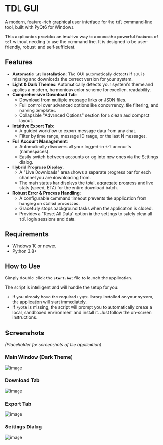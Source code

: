# TDL GUI

A modern, feature-rich graphical user interface for the `tdl` command-line tool, built with PyQt6 for Windows.

This application provides an intuitive way to access the powerful features of `tdl` without needing to use the command line. It is designed to be user-friendly, robust, and self-sufficient.

## Features

- **Automatic `tdl` Installation**: The GUI automatically detects if `tdl` is missing and downloads the correct version for your system.
- **Light & Dark Themes**: Automatically detects your system's theme and applies a modern, harmonious color scheme for excellent readability.
- **Comprehensive Download Tab**:
    - Download from multiple message links or JSON files.
    - Full control over advanced options like concurrency, file filtering, and naming templates.
    - Collapsible "Advanced Options" section for a clean and compact layout.
- **Intuitive Export Tab**:
    - A guided workflow to export message data from any chat.
    - Filter by time range, message ID range, or the last N messages.
- **Full Account Management**:
    - Automatically discovers all your logged-in `tdl` accounts (namespaces).
    - Easily switch between accounts or log into new ones via the Settings dialog.
- **Hybrid Progress Display**:
    - A "Live Downloads" area shows a separate progress bar for each channel you are downloading from.
    - The main status bar displays the total, aggregate progress and live stats (speed, ETA) for the entire download batch.
- **Robust Error & Process Handling**:
    - A configurable command timeout prevents the application from hanging on stalled processes.
    - Gracefully stops background tasks when the application is closed.
    - Provides a "Reset All Data" option in the settings to safely clear all `tdl` login sessions and data.

## Requirements

- Windows 10 or newer.
- Python 3.8+

## How to Use

Simply double-click the **`start.bat`** file to launch the application.

The script is intelligent and will handle the setup for you:
- If you already have the required `PyQt6` library installed on your system, the application will start immediately.
- If `PyQt6` is missing, the script will prompt you to automatically create a local, sandboxed environment and install it. Just follow the on-screen instructions.

## Screenshots

*(Placeholder for screenshots of the application)*

### Main Window (Dark Theme)
![image](https://github.com/user-attachments/assets/953288f5-9653-4351-b857-e6f6630f9a2d)


### Download Tab
![image](https://github.com/user-attachments/assets/05a6119b-c29b-43d9-a72a-f9b8c081e7d8)


### Export Tab
![image](https://github.com/user-attachments/assets/382d56d8-9993-4f9e-a8aa-536413233816)


### Settings Dialog
![image](https://github.com/user-attachments/assets/34f9a15c-3435-430c-a991-309a47464016)
